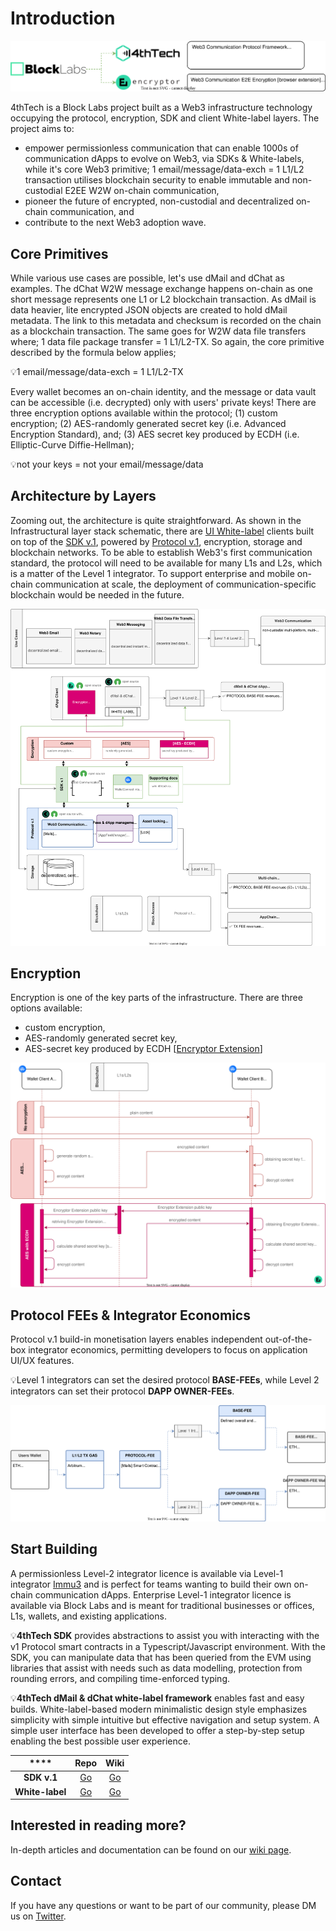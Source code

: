 # Introduction

![4thTech logo](https://github.com/4thtech/static-assets/blob/d30afd40f39a20b21de01d569aba288f56e64cb4/image/4thtech-ecosystem.svg)

4thTech is a Block Labs project built as a Web3 infrastructure technology occupying the protocol, encryption, SDK and client White-label layers. The project aims to:
- empower permissionless communication that can enable 1000s of communication dApps to evolve on Web3, via SDKs & White-labels, while it's core Web3 primitive; 1 email/message/data-exch = 1 L1/L2 transaction utilises blockchain security to enable immutable and non-custodial E2EE W2W on-chain communication,
- pioneer the future of encrypted, non-custodial and decentralized on-chain communication, and
- contribute to the next Web3 adoption wave.

## Core Primitives

While various use cases are possible, let's use dMail and dChat as examples. The dChat W2W message exchange happens on-chain as one short message represents one L1 or L2 blockchain transaction. As dMail is data heavier, lite encrypted JSON objects are created to hold dMail metadata. The link to this metadata and checksum is recorded on the chain as a blockchain transaction. The same goes for W2W data file transfers where; 1 data file package transfer = 1 L1/L2-TX. So again, the core primitive described by the formula below applies; 

💡1 email/message/data-exch = 1 L1/L2-TX

Every wallet becomes an on-chain identity, and the message or data vault can be accessible (i.e. decrypted) only with users' private keys! There are three encryption options available within the protocol; (1) custom encryption; (2) AES-randomly generated secret key (i.e. Advanced Encryption Standard), and; (3) AES secret key produced by ECDH (i.e. Elliptic-Curve Diffie-Hellman); 

💡not your keys = not your email/message/data

## Architecture by Layers

Zooming out, the architecture is quite straightforward. As shown in the Infrastructural layer stack schematic, there are [UI White-label](https://github.com/4thtech/white-label-client) clients built on top of the [SDK v.1](https://github.com/4thtech/4thtech-sdk-js), powered by [Protocol v.1](https://github.com/4thtech/smart-contracts), encryption, storage and blockchain networks. To be able to establish Web3's first communication standard, the protocol will need to be available for many L1s and L2s, which is a matter of the Level 1 integrator. To support enterprise and mobile on-chain communication at scale, the deployment of communication-specific blockchain would be needed in the future.

![Infrastructure by Layers](https://github.com/4thtech/static-assets/blob/d166e3a2054f20d70213ef391adfd427dd9c8226/image/infrastructural-layer-schematic-4thtech.svg)

## Encryption

Encryption is one of the key parts of the infrastructure. There are three options available: 

- custom encryption,
- AES-randomly generated secret key,
- AES-secret key produced by ECDH [[Encryptor Extension](https://github.com/4thtech/encryptor-extension)] 

![Encryption](https://github.com/4thtech/static-assets/blob/6406e4801581652614e4e9ea8924ddea4d5faca2/image/4thTech-encryption.svg)

## Protocol FEEs & Integrator Economics

Protocol v.1 build-in monetisation layers enables independent out-of-the-box integrator economics, permitting developers to focus on application UI/UX features.

💡Level 1 integrators can set the desired protocol **BASE-FEEs**, while Level 2 integrators can set their protocol **DAPP OWNER-FEEs**.

![Protocol FEE schematic](https://github.com/4thtech/static-assets/blob/42cac1093f758807aefc0ded7ee37aae114b10c5/image/4thTech-protocol-fees-schematic.svg)

## Start Building

A permissionless Level-2 integrator licence is available via Level-1 integrator [Immu3](https://wiki.immu3.io/) and is perfect for teams wanting to build their own on-chain communication dApps. Enterprise Level-1 integrator licence is available via Block Labs and is meant for traditional businesses or offices, L1s, wallets, and existing applications.

💡**4thTech SDK** provides abstractions to assist you with interacting with the v1 Protocol smart contracts in a Typescript/Javascript environment. With the SDK, you can manipulate data that has been queried from the EVM using libraries that assist with needs such as data modelling, protection from rounding errors, and compiling time-enforced typing.

💡**4thTech dMail & dChat white-label framework** enables fast and easy builds. White-label-based modern minimalistic design style emphasizes simplicity with simple intuitive but effective navigation and setup system. A simple user interface has been developed to offer a step-by-step setup enabling the best possible user experience.

 ****            | **Repo** | **Wiki** |
:---------------:|:--------:|:--------:|
 **SDK v.1**     |     [Go](https://github.com/4thtech/sdk-js)     |     [Go](https://wiki.4thtech.io/docs/sdk)     |     
 **White-label** |      [Go](https://github.com/4thtech/white-label-client)    |     [Go](https://wiki.4thtech.io/docs/white-label)     |

## Interested in reading more?

In-depth articles and documentation can be found on
our [wiki page](https://wiki.4thtech.io).

## Contact

If you have any questions or want to be part of our community, please DM us on [Twitter](https://twitter.com/4thtechProject).
